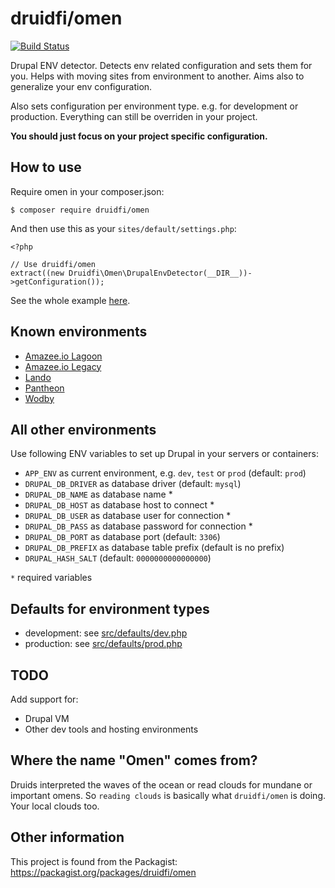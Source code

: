 # druidfi/omen

[![Build Status](https://travis-ci.com/druidfi/omen.svg?branch=master)](https://travis-ci.com/druidfi/omen)

Drupal ENV detector. Detects env related configuration and sets them for you. Helps with moving sites from environment
to another. Aims also to generalize your env configuration.

Also sets configuration per environment type. e.g. for development or production. Everything can still be overriden in
your project.

**You should just focus on your project specific configuration.**

## How to use

Require omen in your composer.json:

```
$ composer require druidfi/omen
```

And then use this as your `sites/default/settings.php`:

```
<?php

// Use druidfi/omen
extract((new Druidfi\Omen\DrupalEnvDetector(__DIR__))->getConfiguration());
```

See the whole example [here](settings.php).

## Known environments

- [Amazee.io Lagoon](https://lagoon.readthedocs.io/)
- [Amazee.io Legacy](https://docs.amazee.io/)
- [Lando](https://lando.dev/)
- [Pantheon](https://pantheon.io/)
- [Wodby](https://wodby.com/)

## All other environments

Use following ENV variables to set up Drupal in your servers or containers:

- `APP_ENV` as current environment, e.g. `dev`, `test` or `prod` (default: `prod`)
- `DRUPAL_DB_DRIVER` as database driver (default: `mysql`)
- `DRUPAL_DB_NAME` as database name *
- `DRUPAL_DB_HOST` as database host to connect *
- `DRUPAL_DB_USER` as database user for connection *
- `DRUPAL_DB_PASS` as database password for connection *
- `DRUPAL_DB_PORT` as database port (default: `3306`)
- `DRUPAL_DB_PREFIX` as database table prefix (default is no prefix)
- `DRUPAL_HASH_SALT` (default: `0000000000000000`)

`*` required variables

## Defaults for environment types

- development: see [src/defaults/dev.php](src/defaults/dev.php)
- production: see [src/defaults/prod.php](src/defaults/prod.php)

## TODO

Add support for:

- Drupal VM
- Other dev tools and hosting environments

## Where the name "Omen" comes from?

Druids interpreted the waves of the ocean or read clouds for mundane or important omens. So `reading clouds` is
basically what `druidfi/omen` is doing. Your local clouds too.

## Other information

This project is found from the Packagist: https://packagist.org/packages/druidfi/omen
